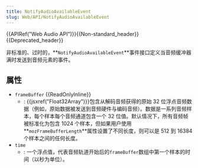 ```yaml
---
title: NotifyAudioAvailableEvent
slug: Web/API/NotifyAudioAvailableEvent
---
```

{{APIRef("Web Audio API")}}{{Non-standard_header}}{{Deprecated_header}}

非标准的、过时的，**`NotifyAudioAvailableEvent`**事件接口定义当音频缓冲器满时发送到音频元素的事件。

## 属性

- `frameBuffer` {{ReadOnlyInline}}
  - : {{jsxref("Float32Array")}}包含从解码音频获得的原始 32 位浮点音频数据（例如，原始数据被发送到音频硬件与编码音频）。数据是一系列音频样本，每个样本每个音频通道包含一个 32 位值。默认情况下，所有音频帧被标准化为包含 1024 个样本，但如果用户使用**`mozFrameBufferLength`**属性设置了不同长度，则可以是 512 到 16384 个样本之间的任何长度。
- `time`
  - : 一个浮点值，代表音频轨道开始后的`frameBuffer`数组中第一个样本的时间（以秒为单位）。
